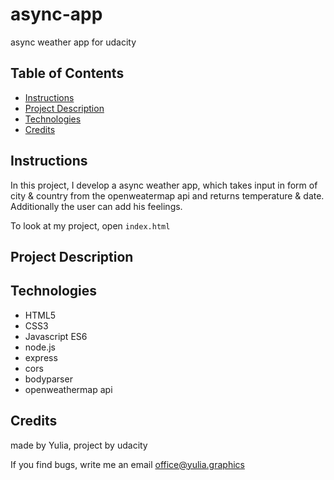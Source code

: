 # async-app
async weather app for udacity

## Table of Contents

* [Instructions](#instructions)
* [Project Description](#description)
* [Technologies](#technologies)
* [Credits](#credits)

## Instructions

In this project, I develop a async weather app, which takes input in form of city & country from the openweatermap api and returns temperature & date. Additionally the user can add his feelings.

To look at my project, open `index.html`

## Project Description

## Technologies

* HTML5
* CSS3
* Javascript ES6
* node.js
* express
* cors
* bodyparser
* openweathermap api

## Credits
made by Yulia, project by udacity

If you find bugs, write me an email office@yulia.graphics

